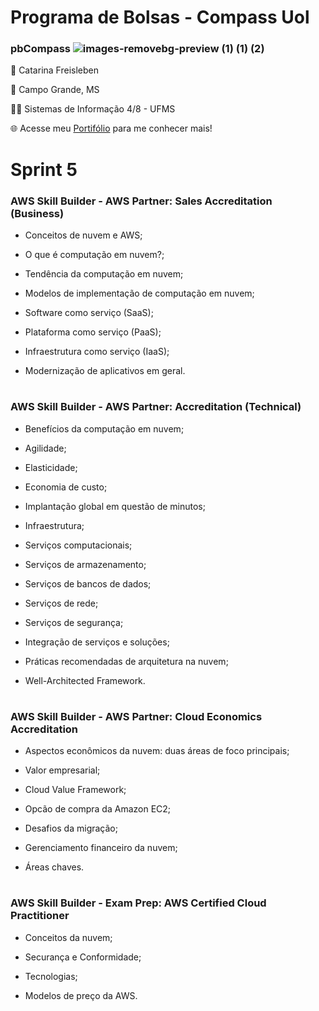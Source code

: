 #
# Programa de Bolsas - Compass Uol           

### pbCompass ![images-removebg-preview (1) (1) (2)](https://github.com/catarwnalud/pbCompass/assets/112534616/b449109c-3067-4acf-b922-c597c7bde9d2)

👋 Catarina Freisleben

📌 Campo Grande, MS

👩‍💻 Sistemas de Informação 4/8 - UFMS

🌐 Acesse meu [Portifólio](https://catarwnalud.github.io/) para me conhecer mais!

#
  # Sprint 5

  ### AWS Skill Builder - AWS Partner: Sales Accreditation (Business)

  - Conceitos de nuvem e AWS;

  - O que é computação em nuvem?;

  - Tendência da computação em nuvem;

  - Modelos de implementação de computação em nuvem;

  - Software como serviço (SaaS);

  - Plataforma como serviço (PaaS);

  - Infraestrutura como serviço (IaaS);

  - Modernização de aplicativos em geral.

#

  ### AWS Skill Builder - AWS Partner: Accreditation (Technical)

  - Benefícios da computação em nuvem;

  - Agilidade;

  - Elasticidade;

  - Economia de custo;

  - Implantação global em questão de minutos;

  - Infraestrutura;

  - Serviços computacionais;

  - Serviços de armazenamento;

  - Serviços de bancos de dados;

  - Serviços de rede;

  - Serviços de segurança;

  - Integração de serviços e soluções;

  - Práticas recomendadas de arquitetura na nuvem;

  - Well-Architected Framework.

#

  ### AWS Skill Builder - AWS Partner: Cloud Economics Accreditation

  - Aspectos econômicos da nuvem: duas áreas de foco principais;

  - Valor empresarial;

  - Cloud Value Framework;

  - Opcão de compra da Amazon EC2;

  - Desafios da migração;

  - Gerenciamento financeiro da nuvem;

  - Áreas chaves.

#

  ### AWS Skill Builder - Exam Prep: AWS Certified Cloud Practitioner

  - Conceitos da nuvem;

  - Securança e Conformidade;

  - Tecnologias;

  - Modelos de preço da AWS.
